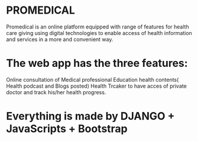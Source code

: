 # PROMEDICAL
Promedical is an online platform equipped with range of features for health care giving using digital technologies to enable access of health information and services in a more and convenient way.


# The web app has the three features:
  Online consultation of Medical professional
  Education health contents( Health podcast and Blogs posted)
  Health Trcaker to have acces of private doctor and track his/her health progress.
  
  
  # Everything is made by DJANGO + JavaScripts + Bootstrap
